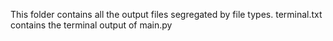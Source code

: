 This folder contains all the output files segregated by file types. 
terminal.txt contains the terminal output of main.py
